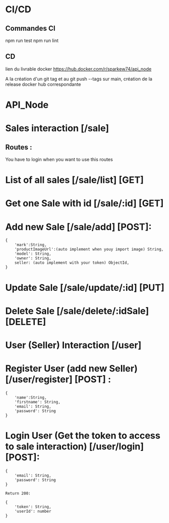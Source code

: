 # CI/CD

## Commandes CI
npm run test
npm run lint

## CD 
lien du livrable docker
https://hub.docker.com/r/sparkew74/api_node

A la création d'un git tag et au git push --tags sur main, création de la release docker hub correspondante

# API_Node

# Sales interaction [/sale]

## Routes : 

You have to login when you want to use this routes

# List of all sales [/sale/list] [GET]

# Get one Sale with id [/sale/:id] [GET]

# Add new Sale [/sale/add] [POST]:

    {
        'mark':String,
        'productImageUrl':(auto implement when youy import image) String,
        'model': String,
        'owner': String,
        seller: (auto implement with your token) ObjectId, 
    }

# Update Sale [/sale/update/:id] [PUT]

# Delete Sale [/sale/delete/:idSale] [DELETE]

# User (Seller) Interaction [/user]

# Register User (add new Seller) [/user/register] [POST] :

    {
        'name':String,
        'firstname': String,
        'email': String,
        'password': String
    }

# Login User (Get the token to access to sale interaction) [/user/login] [POST]:

    {
        'email': String,
        'password': String
    }

    Return 200:

    {
        'token': String,
        'userId': number 
    }

